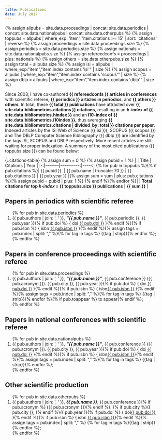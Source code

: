 ```yaml
---
title: Publications
date: July 2017
---
```


{% assign allpubs = site.data.proceedings | concat: site.data.periodics | concat: site.data.nationalpubs | concat: site.data.otherpubs %}
{% assign toppubs = allpubs | where_exp: 'item', 'item.citations >= 15' | sort: 'citations' | reverse %}
{% assign proceedings = site.data.proceedings.size %}
{% assign periodics = site.data.periodics.size %}
{% assign nationals = site.data.nationalpubs.size %}
{% assign refereedconfs = proceedings | plus: nationals %}
{% assign others = site.data.otherpubs.size %}
{% assign total = allpubs.size %}
{% assign isi = allpubs | where_exp:"item","item.index contains 'isi'" | size %}
{% assign scopus = allpubs | where_exp:"item","item.index contains 'scopus'" | size %}
{% assign dblp = allpubs | where_exp:"item","item.index contains 'dblp'" | size %}

Since 2008, I have co-authored **{{ refereedconfs }} articles in conferences** with scientific referee, **{{ periodics }} articles in periodics**, and **{{ others }} others**. In total, these **{{ total }} publications** have attracted over **{{ site.data.bibliometrics.citations }} citations**, resulting in an **h-index of {{ site.data.bibliometrics.hindex }}** and an **i10-index of {{ site.data.bibliometrics.i10index }}**, thus averaging **{{ site.data.bibliometrics.citations | divided_by: total }} citations per paper**. Indexed articles by the ISI Web of Science ({{ isi }}), SCOPUS ({{ scopus }}) and The DBLP Computer Science Bibliography ({{ dblp }}) are identified by the tags <abbr class="tag">ISI</abbr>, <abbr class="tag">SCOPUS</abbr> and <abbr class="tag">DBLP</abbr> respectively. More recent articles are still waiting for proper indexation. A summary of the most cited publications ({{ toppubs.size }}) can be found below:

{:.citations-table}
{% assign sum = 0 %}
{% assign pubid = 1 %}
| | Title | Citations | Year |
|-:|-------|----------:|-----:|
{% for pub in toppubs %}{% if pub.citations %}| {{ pubid }}. | {{ pub.name | truncate: 70 }} | {{ pub.citations }} | {{ pub.year }} |{% assign sum = sum | plus: pub.citations %}{% assign pubid = pubid | plus: 1 %}
{% endif %}{% endfor %}| | <b>Total citations for top _h-index_ = {{ toppubs.size }} publications</b> | <b>{{ sum }}</b> |


## Papers in periodics with scientific referee

<ol reversed>
{% for pub in site.data.periodics %}
    <li>
      {{ pub.authors | join: ', ' }}, <i><b>&ldquo;{{ pub.name }}&rdquo;</b></i>, {{ pub.periodic }}. {{ pub.year }}{% if pub.doi %} { <abbr>doi</abbr> <a href="http://dx.doi.org/{{ pub.doi }}">{{ pub.doi }}</a> }{% endif %}{% if pub.isbn %} {&nbsp;<abbr>isbn</abbr> <a href="">{{ pub.isbn }}</a>&nbsp;}{% endif %}{% assign tags = pub.index | split: "," %}{% for tag in tags %}&nbsp;<abbr class="tag">{{tag | strip}}</abbr>{% endfor %};
    </li>
{% endfor %}
</ol>

## Papers in conference proceedings with scientific referee

<ol reversed>
{% for pub in site.data.proceedings %}
    <li>
      {{ pub.authors | join: ', ' }}, <i><b>&ldquo;{{ pub.name }}&rdquo;</b></i>, {{ pub.conference }} (<abbr>{{ pub.acronym }}</abbr>). {{ pub.city }}, {{ pub.year }}{% if pub.doi %} { <abbr>doi</abbr> <a href="http://dx.doi.org/{{ pub.doi }}">{{ pub.doi }}</a> }{% endif %}{% if pub.isbn %} {&nbsp;<abbr>isbn</abbr><a href="">{{ pub.isbn }}</a>&nbsp;}{% endif %}{% assign tags = pub.index | split: "," %}{% for tag in tags %}&nbsp;<abbr class="tag">{{tag | strip}}</abbr>{% endfor %}{% if pub.toappear %}&nbsp;<abbr class="tag">to appear</abbr>{% endif %};
    </li>
{% endfor %}
</ol>

## Papers in national conferences with scientific referee

<ol reversed>
{% for pub in site.data.nationalpubs %}
    <li>
      {{ pub.authors | join: ', ' }}, <i><b>&ldquo;{{ pub.name }}&rdquo;</b></i>, {{ pub.conference }} (<abbr>{{ pub.acronym }}</abbr>). {{ pub.city }}, {{ pub.year }}{% if pub.doi %} {&nbsp;<abbr>doi</abbr> <a href="http://dx.doi.org/{{ pub.doi }}">{{ pub.doi }}</a> }{% endif %}{% if pub.isbn %} {&nbsp;<abbr>isbn</abbr><a href="">{{ pub.isbn }}</a>}{% endif %}{% assign tags = pub.index | split: "," %}{% for tag in tags %}&nbsp;<abbr class="tag">{{tag | strip}}</abbr>{% endfor %};
    </li>
{% endfor %}
</ol>

## Other scientific production

<ol reversed>
{% for pub in site.data.otherpubs %}
    <li>
      {{ pub.authors | join: ', ' }}, <i><b>{{ pub.name }}</b></i>, {{ pub.conference }}{% if pub.acronym %} (<abbr>{{ pub.acronym }}</abbr>){% endif %}. {% if pub.city %}{{ pub.city }}, {% endif %}{{ pub.year }}{% if pub.doi %} {&nbsp;<abbr>doi</abbr><a href="http://dx.doi.org/{{ pub.doi }}">{{ pub.doi }}</a> }{% endif %}{% if pub.isbn %} {&nbsp;<abbr>isbn</abbr> <a href="">{{ pub.isbn }}</a>}{% endif %}{% assign tags = pub.index | split: "," %} {% for tag in tags %}<abbr class="tag">{{tag | strip}}</abbr>{% endfor %};
    </li>
{% endfor %}
</ol>